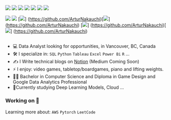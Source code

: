 [<img src="https://img.shields.io/badge/Gmail-D14836?style=for-the-badge&logo=gmail&logoColor=white" />](mailto:savioria247@gmail.com)
[<img src="https://img.shields.io/badge/LinkedIn-0077B5?style=for-the-badge&logo=linkedin&logoColor=white" />](https://www.linkedin.com/in/arturfreires/)
[<img src="https://img.shields.io/badge/Notion-000000?style=for-the-badge&logo=notion&logoColor=white" />](https://arturnakauchi.notion.site/b3805eb202744a2cb81092f487e1b669?v=e6b15566148741f8b3a570ff966a89d3)
[<img src="https://img.shields.io/badge/-LeetCode-FFA116?style=for-the-badge&logo=LeetCode&logoColor=black" />](https://leetcode.com/u/Nakauchi/)
[<img src="https://img.shields.io/badge/Kaggle-20BEFF?style=for-the-badge&logo=Kaggle&logoColor=white" />](https://www.kaggle.com/arturfreires)
[<img src="https://img.shields.io/badge/-Hackerrank-2EC866?style=for-the-badge&logo=HackerRank&logoColor=white" />](https://www.hackerrank.com/profile/savioria247)
[<img src= "https://img.shields.io/badge/Medium-12100E?style=for-the-badge&logo=medium&logoColor=white" n/>](https://medium.com/@savioria247)


[<img src="https://img.shields.io/badge/Microsoft_SQL_Server-CC2927?style=for-the-badge&logo=microsoft-sql-server&logoColor=white" />](https://github.com/ArturNakauchi) [<img src="https://img.shields.io/badge/Python-14354C?style=for-the-badge&logo=python&logoColor=white" />](https://github.com/ArturNakauchi)
[<img src="https://img.shields.io/badge/Tableau-E97627?style=for-the-badge&logo=Tableau&logoColor=white" />] (https://github.com/ArturNakauchi)[<img src="https://img.shields.io/badge/Jira-0052CC?style=for-the-badge&logo=Jira&logoColor=white" n/>] (https://github.com/ArturNakauchi) [<img src="https://img.shields.io/badge/Microsoft_Excel-217346?style=for-the-badge&logo=microsoft-excel&logoColor=white" />] (https://github.com/ArturNakauchi)[<img src="https://img.shields.io/badge/R-276DC3?style=for-the-badge&logo=r&logoColor=white" />] (https://github.com/ArturNakauchi)

## 
- :computer: Data Analyst looking for opportunities, in Vancouver, BC, Canada
- :hammer_and_wrench: I specialize in:  `SQL` `Python` `Tableau` `Excel` `Power Bi` `R` ...
- :writing_hand: I Write technical blogs on [Notion](https://arturnakauchi.notion.site/b3805eb202744a2cb81092f487e1b669?v=e6b15566148741f8b3a570ff966a89d3&pvs=74) (Medium Coming Soon)
- ⚡ I enjoy: video games, tabletop/boardgames, piano and lifting weights.
- :student: Bachelor in Computer Science and Diploma in Game Design and Google Data Analytics Professional
- 🔄Currently studying Deep Learning Models, Cloud ...

### Working on 🏃 
Learning more about: `AWS` `Pytorch` `LeetCode`
